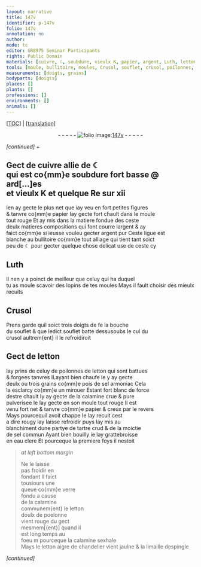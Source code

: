 ```yaml
---
layout: narrative
title: 147v
identifier: p-147v
folio: 147v
annotation: no
author:
mode: tc
editor: GR8975 Seminar Participants
rights: Public Domain
materials: [cuivre, ☾, soubdure, vieulx K, papier, argent, Luth, letton, sel armoniac, calamine, blanchiment, tartre, sel commun, eau clere, verre, limaille]
tools: [moule, bullitoire, moules, Crusol, souflet, crusol, poilonnes, poelonne, despingle]
measurements: [doigts, grains]
bodyparts: [doigts]
places: []
plants: []
professions: []
environments: []
animals: []
---
```


<p><a href="{{ site.baseurl }}/diplomatic/">[TOC]</a> | <a href="{{ site.baseurl }}/_texts/p-147v_tl.md/">[translation]</a></p><div class="folio" align="center">- - - - - <a href="http://gallica.bnf.fr/ark:/12148/btv1b10500001g/f300.image" target="_blank"><img src="https://cu-mkp.github.io/2017-workshop-edition/assets/photo-icon.png" alt="folio image: " style="display:inline-block; margin-bottom:-3px;"/>147v</a> - - - - - </div>  
 
*[continued]*
  \+ 

## Gect de <span class="m">cuivre</span> allie de <span class="m">☾</span><br/> qui est co{mm}e <span class="m">soubdure</span> fort basse @ ard[...]es<br/> et <span class="m">vieulx K</span> et quelque Re sur xii

 
Ien ay gecte le plus net que iay veu en fort petites figures<br/> & tanvre co{mm}e <span class="m">papier</span> Iay gecte fort chault dans le <span class="tl">moule</span><br/> tout rouge Et ay mis dans la matiere fondue de<span class="add">s</span> <span class="del">ceste</span><br/> deulx <span class="del">matieres</span> compositions qui font courre l<span class="m">argent</span> & ay<br/> faict co{mm}e si ieusse vouleu gecter <span class="m">argent</span> pur Ceste ligue est<br/> blanche au <span class="tl">bullitoire</span> co{mm}e tout alliage qui tient tant soict<br/> peu de <span class="m">☾</span> pour gecter quelque chose delicat use de ceste cy
 
 
  

## <span class="m">Luth</span>

 
Il nen y a poinct de meilleur que celuy <span class="del">qui ha</span> duquel<br/> tu as moule scavoir des lopins de tes <span class="tl">moules</span> Mays il fault choisir des mieulx recuits
 
 
  

## <span class="tl">Crusol</span>

 
Prens garde quil soict trois <span class="ms"><span class="bp">doigts</span></span> de <span class="del">fe</span> la bouche<br/> du <span class="tl">souflet</span> & que ledict <span class="tl">souflet</span> batte dess<span class="del">us</span>oubs le cul du<br/> <span class="tl">crusol</span> aultrem{ent} il le refroidiroit

 
  

## Gect de <span class="m">letton</span>

 
Iay prins de celuy de <span class="tl">poilonnes</span> de <span class="m">letton</span> qui sont battues<br/> & forgees tanvres <span class="del">I</span>Layant bien chaufe ie y ay gecte<br/> deulx ou trois <span class="ms">grains</span> co{mm}e pois de <span class="m">sel armoniac</span> Cela<br/> la esclarcy co{mm}e un mirouer Estant fort blanc de force<br/> destre chault Iy ay gecte de la <span class="m">calamine</span> crue & pure<br/> pulverisee Ie lay gecte en son <span class="tl">moule</span> tout rouge Il est<br/> venu fort net & tanvre co{mm}e <span class="m">papier</span> & creux par le revers<br/> Mays pourcequil avoit chappe Ie lay recuit cest<br/> a dire rougy lay laisse refroidir puys lay mis au<br/> <span class="m">blanchiment</span> dune partye de <span class="m">tartre</span> crud & de la moictie<br/> de <span class="m">sel commun</span> Ayant bien bouilly ie lay grattebroisse<br/> en <span class="m">eau clere</span> Et pourceque la premiere foys il nestoit
 
> *at left bottom margin*
> 
> 
>   Ne le laisse<br/> pas froidir en<br/> fondant Il faict<br/> tousiours une<br/> queue co{mm}e <span class="m">verre</span><br/> fondu a cause<br/> de la <span class="m">calamine</span><br/> communem{ent} le <span class="m">letton</span><br/> doulx de <span class="tl">poelonne</span><br/> vient rouge du gect<br/> mesmem[{ent}] quand il<br/> est long temps au<br/> foeu <span class="del">m</span> pourceque la <span class="m">calamine</span> sexhale<br/> Mays le <span class="m">letton</span> aigre de chandelier vient jaulne & la <span class="m">limaille</span> <span class="tl">despingle</span>
 
*[continued]*
 
